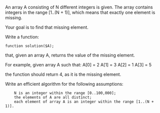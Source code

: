 

An array A consisting of N different integers is given. The array contains integers in the range [1..(N + 1)], which means that exactly one element is missing.

Your goal is to find that missing element.

Write a function:

    function solution($A);

that, given an array A, returns the value of the missing element.

For example, given array A such that:
  A[0] = 2
  A[1] = 3
  A[2] = 1
  A[3] = 5

the function should return 4, as it is the missing element.

Write an efficient algorithm for the following assumptions:

        N is an integer within the range [0..100,000];
        the elements of A are all distinct;
        each element of array A is an integer within the range [1..(N + 1)].
